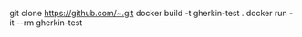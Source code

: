 git clone  https://github.com/~.git
docker build -t gherkin-test .
docker run -it --rm gherkin-test
